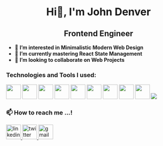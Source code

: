 <h1 align="center">Hi👋, I'm John Denver</h1>
<h2 align="center">Frontend Engineer</h2>

- 👀 **I’m interested in Minimalistic Modern Web Design**
- 🌱 **I’m currently mastering React State Management**
- 💞️ **I’m looking to collaborate on Web Projects**

### Technologies and Tools I used:

<p>
  <img src="https://cdn.jsdelivr.net/gh/devicons/devicon/icons/html5/html5-original.svg" width="40"/>
  <img src="https://cdn.jsdelivr.net/gh/devicons/devicon/icons/css3/css3-original.svg" width="40" />
  <img src="https://cdn.jsdelivr.net/gh/devicons/devicon/icons/javascript/javascript-original.svg" width="40"/>
  <img src="https://cdn.jsdelivr.net/gh/devicons/devicon/icons/react/react-original.svg" width="40"/>
  <img src="https://cdn.jsdelivr.net/gh/devicons/devicon/icons/tailwindcss/tailwindcss-plain.svg" width="40" />
  <img src="https://cdn.jsdelivr.net/gh/devicons/devicon/icons/mongodb/mongodb-original.svg" width="40" />
  <img src="https://cdn.jsdelivr.net/gh/devicons/devicon/icons/nodejs/nodejs-original.svg" width="40" />
  <img src="https://cdn.jsdelivr.net/gh/devicons/devicon/icons/firebase/firebase-plain-wordmark.svg" width="40"/>
  <img src="https://cdn.jsdelivr.net/gh/devicons/devicon/icons/figma/figma-original.svg" width="40"/>
  <img src="https://cdn.jsdelivr.net/gh/devicons/devicon/icons/vscode/vscode-original.svg" />
</p>

### 📫 How to reach me ...!

<p>
  <a href="https://www.linkedin.com/in/john-denver-bidong-392067199/" target="_blank">
    <img src="https://cdn.jsdelivr.net/gh/devicons/devicon/icons/linkedin/linkedin-original.svg" alt="linkedin" width="40"/>
  </a>
  <a href="https://twitter.com/BidongJohn" target="_blank">
    <img src="https://cdn.jsdelivr.net/gh/devicons/devicon/icons/twitter/twitter-original.svg" alt="twitter" width="40"/>
  </a>
  <a href = "mailto: johndenverbidong1@gmail.com">
    <img src="https://cdn-icons-png.flaticon.com/512/5968/5968534.png" alt="gmail" width="40"/>
  </a>
</p>



<!---
jbidz/jbidz is a ✨ special ✨ repository because its `README.md` (this file) appears on your GitHub profile.
You can click the Preview link to take a look at your changes.
--->
